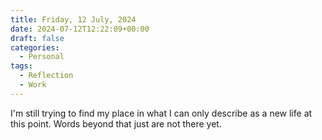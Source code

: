 ```yaml
---
title: Friday, 12 July, 2024
date: 2024-07-12T12:22:09+00:00
draft: false
categories:
  - Personal
tags:
  - Reflection
  - Work
---
```


I'm still trying to find my place in what I can only describe as a new life at this point. Words beyond that just are not there yet.